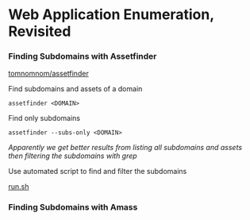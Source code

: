 # Web Application Enumeration, Revisited

### Finding Subdomains with Assetfinder

[tomnomnom/assetfinder](https://github.com/tomnomnom/assetfinder)

Find subdomains and assets of a domain

`assetfinder <DOMAIN>` 

Find only subdomains

`assetfinder --subs-only <DOMAIN>`

*Apparently we get better results from listing all subdomains and assets then filtering the subdomains with 
grep*

Use automated script to find and filter the subdomains

[run.sh](../scripts/run.sh)

### Finding Subdomains with Amass


